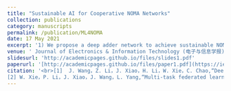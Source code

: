 ```yaml
---
title: "Sustainable AI for Cooperative NOMA Networks"
collection: publications
category: manuscripts
permalink: /publication/ML4NOMA
date: 17 May 2021
excerpt: '1) We propose a deep adder network to achieve sustainable NOMA modulation detection in short packet transmission of mMTC scenarios, in which the convolution operations required by traditinoal CNN architecture are replaced by the adder operations with low energy consumption. 2) We propose a multi-task federated learning framework to exploit a deep reciever architecture for cooperative MIMO-NOMA systems. The aboved works were accomplished during my master's degree program.'
venue: ' Journal of Electronics & Information Technology (电子与信息学报), Journal of Beijing University of Posts and Telecommunications (北京邮电大学学报), IEEE ICASSP 2024 '
slidesurl: 'http://academicpages.github.io/files/slides1.pdf'
paperurl: '[http://academicpages.github.io/files/paper1.pdf](https://ieeexplore.ieee.org/document/10533725)'
citation: '<br>[1]	J. Wang，Z. Li，J. Xiao，H. Li，W. Xie，C. Chao,“Deep adder network for NOMA modulation detection in short packet transmission” (in chinese)，Journal of Electronics & Information Technology，2024. [<a href="https://jianxiao-24.github.io/files/基于低复杂度加法网络的非正交多址接入短报文多用户检测算法研究-王骥.pdf"> Paper</a>] <br>
[2]	W. Xie，P. Li，J. Xiao，J. Wang，L. Yang,“Multi-task federated learning for deep reciever in cooperative MIMO-NOMA systems” (in chinese)，Journal of Beijing University of Posts and Telecommunications，2024.[<a href="https://jianxiao-24.github.io/files/一种应用于协作MIMO-NOMA系统的符号检测算法_谢文武.pdf"> Paper</a>] '
---
```



